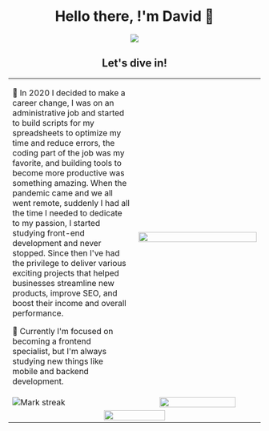 <h1 align="center">Hello there, !'m David 👋</h1>

<p align="center">
  <a href="https://github.com/DenverCoder1/readme-typing-svg"><img src="https://readme-typing-svg.herokuapp.com?font=Time+New+Roman&color=cyan&size=25&center=true&vCenter=true&width=800&height=100&lines=Self-taught+Front-End+Developer,;Crafting+dreams+one+code+at+a+time,;Closing+the+gap+between+pixels+and+possibilities,;Learning+for+life"></a>
</p>

<h2 align="center">Let's dive in!</h2>

<table align="center">
  <tr>
    <td width=50% align="left">
      <p>
        🔭  In 2020 I decided to make a career change, I was on an administrative job and started to build scripts for my spreadsheets to optimize my time and reduce errors, the coding part of the job was my favorite, and building tools to become more productive was something amazing. When the pandemic came and we all went remote, suddenly I had all the time I needed to dedicate to my passion, I started studying front-end development and never stopped. Since then I've had the privilege to deliver various exciting projects that helped businesses streamline new products, improve SEO, and boost their income and overall performance.
      </p>
      <p>
        🌱 Currently I'm focused on becoming a frontend specialist, but I'm always studying new things like mobile and backend development.
      </p>
    </td>
    <td width=50% align="right">
      <img  width="100%" src="https://github.com/DAVIGSOUZA/DAVIGSOUZA/assets/69723573/b2498bc3-d48e-4dee-8a5e-8b595f8212c1">
    </td> 
  </tr>
  <tr>
    <td>
      <img  title="🔥 Get streak stats for your profile at git.io/streak-stats" alt="Mark streak" src="https://github-readme-streak-stats.herokuapp.com/?user=DAVIGSOUZA&theme=dark&hide_border=false" /> 
    </td>
    <td align="center">
      <img src="https://github-readme-stats.vercel.app/api/top-langs?username=DAVIGSOUZA&show_icons=true&locale=en&layout=compact&line_height=20&title_color=7A7ADB&icon_color=2234AE&text_color=D3D3D3&bg_color=0,000000,130F40" width="80%"/>
    </td>
  </tr>
  <tr>
    <td colspan="2" align="center">
      <img src="https://github-readme-stats.vercel.app/api?username=DAVIGSOUZA&include_all_commits=true&count_private=true&show_icons=true&line_height=20&title_color=7A7ADB&icon_color=2234AE&text_color=D3D3D3&bg_color=0,000000,130F40" width="50%"/>
    </td>
  </tr>
</table>
